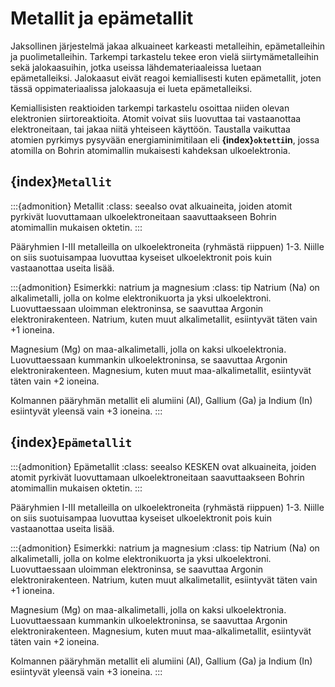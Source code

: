 # Metallit ja epämetallit

Jaksollinen järjestelmä jakaa alkuaineet karkeasti metalleihin, epämetalleihin ja puolimetalleihin. Tarkempi tarkastelu tekee eron vielä siirtymämetalleihin sekä jalokaasuihin, jotka useissa lähdemateriaaleissa luetaan epämetalleiksi. Jalokaasut eivät reagoi kemiallisesti kuten epämetallit, joten tässä oppimateriaalissa jalokaasuja ei lueta epämetalleiksi.

Kemiallisisten reaktioiden tarkempi tarkastelu osoittaa niiden olevan elektronien siirtoreaktioita. Atomit voivat siis luovuttaa tai vastaanottaa elektroneitaan, tai jakaa niitä yhteiseen käyttöön. Taustalla vaikuttaa atomien pyrkimys pysyvään energiaminimitilaan eli **{index}`oktetti`in**, jossa atomilla on Bohrin atomimallin mukaisesti kahdeksan ulkoelektronia.

## {index}`Metallit`
:::{admonition} Metallit
:class: seealso
ovat alkuaineita, joiden atomit pyrkivät luovuttamaan ulkoelektroneitaan saavuttaakseen Bohrin atomimallin mukaisen oktetin.
:::

Pääryhmien I-III metalleilla on ulkoelektroneita (ryhmästä riippuen) 1-3. Niille on siis suotuisampaa luovuttaa kyseiset ulkoelektronit pois kuin vastaanottaa useita lisää.

:::{admonition} Esimerkki: natrium ja magnesium
:class: tip
Natrium (Na) on alkalimetalli, jolla on kolme elektronikuorta ja yksi ulkoelektroni. Luovuttaessaan uloimman elektroninsa, se saavuttaa Argonin elektronirakenteen. Natrium, kuten muut alkalimetallit, esiintyvät täten vain +1 ioneina.

Magnesium (Mg) on maa-alkalimetalli, jolla on kaksi ulkoelektronia. Luovuttaessaan kummankin ulkoelektroninsa, se saavuttaa Argonin elektronirakenteen. Magnesium, kuten muut maa-alkalimetallit, esiintyvät täten vain +2 ioneina.

Kolmannen pääryhmän metallit eli alumiini (Al), Gallium (Ga) ja Indium (In) esiintyvät yleensä vain +3 ioneina.
:::

## {index}`Epämetallit`
:::{admonition} Epämetallit
:class: seealso
KESKEN ovat alkuaineita, joiden atomit pyrkivät luovuttamaan ulkoelektroneitaan saavuttaakseen Bohrin atomimallin mukaisen oktetin.
:::

Pääryhmien I-III metalleilla on ulkoelektroneita (ryhmästä riippuen) 1-3. Niille on siis suotuisampaa luovuttaa kyseiset ulkoelektronit pois kuin vastaanottaa useita lisää.

:::{admonition} Esimerkki: natrium ja magnesium
:class: tip
Natrium (Na) on alkalimetalli, jolla on kolme elektronikuorta ja yksi ulkoelektroni. Luovuttaessaan uloimman elektroninsa, se saavuttaa Argonin elektronirakenteen. Natrium, kuten muut alkalimetallit, esiintyvät täten vain +1 ioneina.

Magnesium (Mg) on maa-alkalimetalli, jolla on kaksi ulkoelektronia. Luovuttaessaan kummankin ulkoelektroninsa, se saavuttaa Argonin elektronirakenteen. Magnesium, kuten muut maa-alkalimetallit, esiintyvät täten vain +2 ioneina.

Kolmannen pääryhmän metallit eli alumiini (Al), Gallium (Ga) ja Indium (In) esiintyvät yleensä vain +3 ioneina.
:::